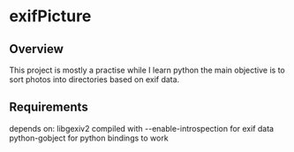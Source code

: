 exifPicture
===========

Overview
--------

This project is mostly a practise while I learn python
the main objective is to sort photos into directories based on exif data.

Requirements
------------
depends on:
libgexiv2 compiled with --enable-introspection for exif data
python-gobject for python bindings to work
